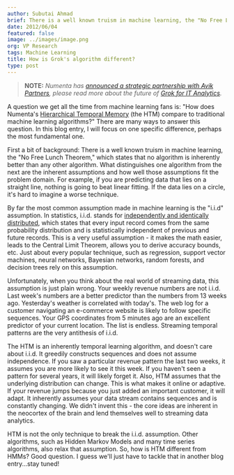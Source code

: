 ```yaml
---
author: Subutai Ahmad
brief: There is a well known truism in machine learning, the "No Free Lunch Theorem," which states that no algorithm is inherently better than any other algorithm.
date: 2012/06/04
featured: false
image: ../images/image.png
org: VP Research
tags: Machine Learning
title: How is Grok's algorithm different?
type: post
---
```


> **NOTE:** *Numenta has [announced a strategic partnership with Avik
  Partners](/press/2015/08/19/numenta-announces-licensing-of-grok-for-it-to-avik-partners/),
  please read more about the future of
  [Grok for IT Analytics](http://grokstream.com).*

A question we get all the time from machine learning fans is: "How does
Numenta's [Hierarchical Temporal Memory](/technology-overview/) (the HTM)
compare to traditional machine learning algorithms?" There are many ways to
answer this question. In this blog entry, I will focus on one specific
difference, perhaps the most fundamental one.

First a bit of background: There is a well known truism in machine learning, the
"No Free Lunch Theorem," which states that no algorithm is inherently better
than any other algorithm. What distinguishes one algorithm from the next are the
inherent assumptions and how well those assumptions fit the problem domain. For
example, if you are predicting data that lies on a straight line, nothing is
going to beat linear fitting. If the data lies on a circle, it's hard to imagine
a worse technique.

By far the most common assumption made in machine learning is the "i.i.d"
assumption. In statistics, i.i.d. stands for
[independently and identically distributed](http://en.wikipedia.org/wiki/Independent_and_identically_distributed_random_variables),
which states that every input record comes from the same probability
distribution and is statistically independent of previous and future records.
This is a very useful assumption - it makes the math easier, leads to
the Central Limit Theorem, allows you to derive accuracy bounds, etc. Just about
every popular technique, such as regression, support vector machines, neural
networks, Bayesian networks, random forests, and decision trees rely on this
assumption.

Unfortunately, when you think about the real world of streaming data, this
assumption is just plain wrong. Your weekly revenue numbers are not i.i.d. Last
week's numbers are a better predictor than the numbers from 13 weeks ago.
Yesterday's weather is correlated with today's. The web log for a customer
navigating an e-commerce website is likely to follow specific sequences. Your
GPS coordinates from 5 minutes ago are an excellent predictor of your current
location. The list is endless. Streaming temporal patterns are the very
antithesis of i.i.d.

The HTM is an inherently temporal learning algorithm, and doesn't care about
i.i.d. It greedily constructs sequences and does not assume independence. If you
saw a particular revenue pattern the last two weeks, it assumes you are more
likely to see it this week. If you haven't seen a pattern for several years, it
will likely forget it. Also, HTM assumes that the underlying distribution can
change. This is what makes it online or adaptive. If your revenue jumps because
you just added an important customer, it will adapt. It inherently assumes your
data stream contains sequences and is constantly changing. We didn't invent
this - the core ideas are inherent in the neocortex of the brain and lend
themselves well to streaming data analytics.

HTM is not the only technique to break the i.i.d. assumption. Other algorithms,
such as Hidden Markov Models and many time series algorithms, also relax that
assumption. So, how is HTM different from HMMs? Good question. I guess we'll
just have to tackle that in another blog entry...stay tuned!
